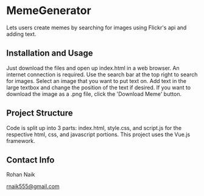 # MemeGenerator

Lets users create memes by searching for images using Flickr's api and adding text.

## Installation and Usage

Just download the files and open up index.html in a web browser. An internet connection is required. Use the search bar at the top right to search for images. Select an image that you want to put text on. Add text in the large textbox and change the position of the text if desired. If you want to download the image as a .png file, click the 'Download Meme' button.

## Project Structure

Code is split up into 3 parts: index.html, style.css, and script.js for the respective html, css, and javascript portions. This project uses the Vue.js framework.

## Contact Info

Rohan Naik

rnaik555@gmail.com
